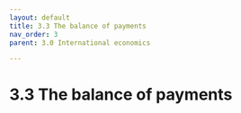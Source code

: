 ```yaml
---
layout: default
title: 3.3 The balance of payments
nav_order: 3
parent: 3.0 International economics

---
```


# 3.3 The balance of payments
